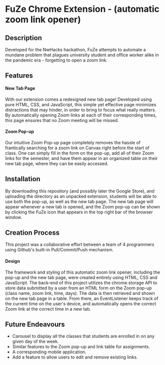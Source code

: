 
# FuZe Chrome Extension - (automatic zoom link opener)

## Description
Developed for the NwHacks hackathon, FuZe attempts to automate a mundane problem that plagues university student and office worker alike in the pandemic era - forgetting to open a zoom link.


## Features

#### New Tab Page
With our extension comes a redesigned new tab page! Developed using pure HTML, CSS, and JavaScript, this simple yet effective page minimizes distractions that may hinder, in order to bring to focus what really matters. By automatically opening Zoom links at each of their corresponding times, this page ensures that no Zoom meeting will be missed.

#### Zoom Pop-up
Our intuitive Zoom Pop-up page completely removes the hassle of frantically searching for a zoom link on Canvas right before the start of class. One can simply fill in the form on the pop-up, add all of their Zoom links for the semester, and have them appear in an organized table on their new tab page, where they can be easily accessed.


## Installation
By downloading this repository (and possibly later the Google Store), and uploading the directory as an unpacked extension, students will be able to use both the pop-up, as well as the new tab page. The new tab page will appear whenever a new tab is opened, and the Zoom pop-up can be shown by clicking the FuZe icon that appears in the top right bar of the browser window.


## Creation Process
This project was a collaborative effort between a team of 4 programmers using Github's built-in Pull/Commit/Push mechanism.

#### Design
The framework and styling of this automatic zoom link opener, including the pop-up and the new tab page, were created entirely using HTML, CSS and JavaScript. The back-end of this project utilizes the chrome.storage API to store data submitted by a user from an HTML form on the Zoom pop-up (class name, zoom link, time, days). The data is then retrieved and shown on the new tab page in a table. From there, an EventListener keeps track of the current time on the user's device, and automatically opens the correct Zoom link at the correct time in a new tab.


## Future Endeavours
  - Carousel to display all the classes that students are enrolled in on any given day of the week.
  - Similar features to the Zoom pop-up and link table for assignments.
  - A corresponding mobile application.
  - Add a feature to allow users to edit and remove existing links.
